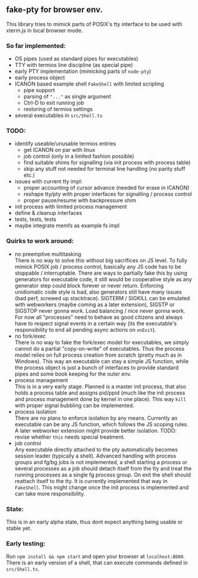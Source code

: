 ## fake-pty for browser env.

This library tries to mimick parts of POSIX's tty interface to be used with xterm.js in local browser mode.

### So far implemented:
- OS pipes (used as standard pipes for executables)
- TTY with termios line discipline (as special pipe)
- early PTY implementation (mimicking parts of `node-pty`)
- early process object
- ICANON based example shell `FakeShell` with limited scripting
  - pipe support
  - parsing of `"..."` as single argument
  - Ctrl-D to exit running job
  - restoring of termios settings
- several executables in `src/Shell.ts`

### TODO:
- identify useable/unusable termios entries
  - get ICANON on par with linux
  - job control (only in a limited fashion possible)
  - find suitable shims for signalling (via init process with process table)
  - skip any stuff not needed for terminal line handling (no parity stuff etc.)
- issues with current tty impl:
  - proper accounting of cursor advance (needed for erase in ICANON)
  - reshape tty/pty with proper interfaces for signalling / process control
  - proper pause/resume with backpressure shim
- init process with limited process management
- define & cleanup interfaces
- tests, tests, tests
- maybe integrate memfs as example fs impl

### Quirks to work around:
- no preemptive multitasking  
  There is no way to solve this without big sacrifices on JS level. To fully mimick POSIX job / process control, basically any JS code has to be stoppable / interruptable. There are ways to partially fake this by using generators for executable code, it still would be cooperative style as any generator step could block forever or never return. Enforcing unidiomatic code style is bad, also generators still have many issues (bad perf, screwed up stacktrace). SIGTERM / SIGKILL can be emulated with webworkers (maybe coming as a later extension), SIGSTP or SIGSTOP never gonna work. Load balancing / nice never gonna work. For now all "processes" need to behave as good citizens and always have to respect signal events in a certain way (its the executable's responsibility to end all pending async actions on `onExit`).
- no fork/exec  
  There is no way to fake the fork/exec model for executables, we simply cannot do a partial "copy-on-write" of executables. Thus the process model relies on full process creation from scratch (pretty much as in Windows). This way an executable can stay a simple JS function, while the process object is just a bunch of interfaces to provide standard pipes and some book keeping for the outer env.
- process management  
  This is in a very early stage. Planned is a master init process, that also holds a process table and assigns pid/ppid (much like the init process and process management done by kernel in one place). This way `kill` with proper signal bubbling can be implemented.
- process isolation  
  There are no plans to enforce isolation by any means. Currently an executable can be any JS function, which follows the JS scoping rules. A later webworker extension might provide better isolation. TODO: revise whether `this` needs special treatment.
- job control  
  Any executable directly attached to the pty automatically becomes session leader (typically a shell). Advanced handling with process groups and fg/bg jobs is not implemented, a shell starting a process or several processes as a job should detach itself from the tty and treat the running processes as a single fg process group. On exit the shell should reattach itself to the tty. It is currently implemented that way in `FakeShell`. This might change once the init process is implemented and can take more responsibility.


### State:
This is in an early alpha state, thus dont expect anything being usable or stable yet.

### Early testing:

Run `npm install && npm start` and open your browser at `localhost:8080`. There is an early version of a shell, that can execute commands defined in `src/Shell.ts`.
